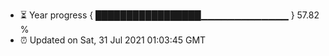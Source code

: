 - ⏳ Year progress { █████████████████▁▁▁▁▁▁▁▁▁▁▁▁▁ } 57.82 %
- ⏰ Updated on Sat, 31 Jul 2021 01:03:45 GMT

